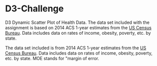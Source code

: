 # D3-Challenge
D3 Dynamic Scatter Plot of Health Data.  The data set included with the assignment is based on 2014 ACS 1-year estimates from the [US Census Bureau](https://data.census.gov/cedsci/).  Data includes data on rates of income, obesity, poverty, etc. by state.

The data set included is from 2014 ACS 1-year estimates from the [US Census Bureau](https://data.census.gov/cedsci/).  Data includes data on rates of income, obesity, poverty, etc. by state. MOE stands for "margin of error.
